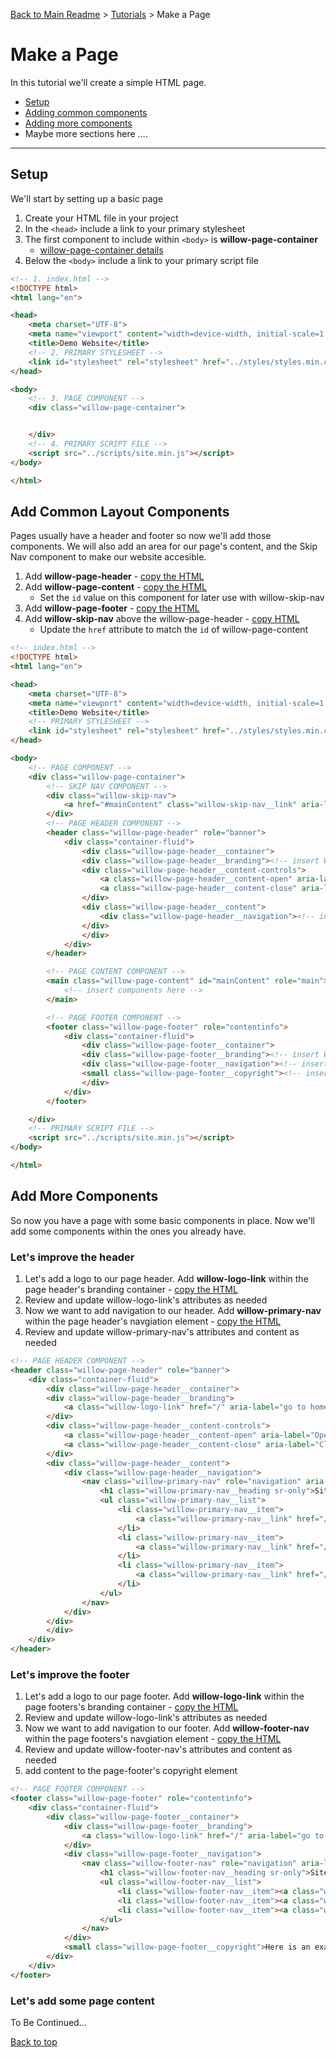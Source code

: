 [Back to Main Readme](../../README.md) > [Tutorials](./readme.md) > Make a Page

# Make a Page

In this tutorial we'll create a simple HTML page.

- [Setup](#setup)
- [Adding common components](#add-common-components)
- [Adding more components](#add-more-components)
- Maybe more sections here ....

---

## Setup

We'll start by setting up a basic page

1. Create your HTML file in your project
2. In the `<head>` include a link to your primary stylesheet
3. The first component to include within `<body>` is **willow-page-container**
    - [willow-page-container details](../../components/page-container/readme.md)
4. Below the `<body>` include a link to your primary script file

```HTML
<!-- 1. index.html -->
<!DOCTYPE html>
<html lang="en">

<head>
    <meta charset="UTF-8">
    <meta name="viewport" content="width=device-width, initial-scale=1.0, maximum-scale=1.0">
    <title>Demo Website</title>
    <!-- 2. PRIMARY STYLESHEET -->
    <link id="stylesheet" rel="stylesheet" href="../styles/styles.min.css">
</head>

<body>
    <!-- 3. PAGE COMPONENT -->
    <div class="willow-page-container">


    </div>
    <!-- 4. PRIMARY SCRIPT FILE -->
    <script src="../scripts/site.min.js"></script>
</body>

</html>
```

## Add Common Layout Components

Pages usually have a header and footer so now we'll add those components. We will also add an area for our page's content, and the Skip Nav component to make our website accesible.

1. Add **willow-page-header** - [copy the HTML](../../components/page-header/readme.md#html-snippet)
2. Add **willow-page-content** - [copy the HTML](../../components/page-content/readme.md#html-snippet)
    - Set the `id` value on this component for later use with willow-skip-nav
3. Add **willow-page-footer** - [copy the HTML](../../components/page-footer/readme.md#html-snippet)
4. Add **willow-skip-nav** above the willow-page-header - [copy HTML](../../components/skip-nav/readme.md#html-snippet)
    - Update the `href` attribute to match the `id` of willow-page-content

```HTML
<!-- index.html -->
<!DOCTYPE html>
<html lang="en">

<head>
    <meta charset="UTF-8">
    <meta name="viewport" content="width=device-width, initial-scale=1.0, maximum-scale=1.0">
    <title>Demo Website</title>
    <!-- PRIMARY STYLESHEET -->
    <link id="stylesheet" rel="stylesheet" href="../styles/styles.min.css">
</head>

<body>
    <!-- PAGE COMPONENT -->
    <div class="willow-page-container">
        <!-- SKIP NAV COMPONENT -->
        <div class="willow-skip-nav">
            <a href="#mainContent" class="willow-skip-nav__link" aria-label="skip to main content">Skip to Content</a>
        </div>
        <!-- PAGE HEADER COMPONENT -->
        <header class="willow-page-header" role="banner">
            <div class="container-fluid">
                <div class="willow-page-header__container">
                <div class="willow-page-header__branding"><!-- insert Willow-Logo-Link Component Here --></div>
                <div class="willow-page-header__content-controls">
                    <a class="willow-page-header__content-open" aria-label="Open Menu" href="#">menu</a>
                    <a class="willow-page-header__content-close" aria-label="Close Menu" href="#">close</a>
                </div>
                <div class="willow-page-header__content">
                    <div class="willow-page-header__navigation"><!-- insert Willow-Primary-Nav Component Here --></div>
                </div>
                </div>
            </div>
        </header>

        <!-- PAGE CONTENT COMPONENT -->
        <main class="willow-page-content" id="mainContent" role="main">
            <!-- insert components here -->
        </main>

        <!-- PAGE FOOTER COMPONENT -->
        <footer class="willow-page-footer" role="contentinfo">
            <div class="container-fluid">
                <div class="willow-page-footer__container">
                <div class="willow-page-footer__branding"><!-- insert Willow-Logo-Link Component --></div>
                <div class="willow-page-footer__navigation"><!-- insert Willow-Footer-Nav Component Here --></div>
                <small class="willow-page-footer__copyright"><!-- insert copyright text here --></small>
                </div>
            </div>
        </footer>

    </div>
    <!-- PRIMARY SCRIPT FILE -->
    <script src="../scripts/site.min.js"></script>
</body>

</html>
```

## Add More Components

So now you have a page with some basic components in place.  Now we'll add some components within the ones you already have.  

### Let's improve the header

1. Let's add a logo to our page header. Add **willow-logo-link** within the page header's branding container - [copy the HTML](../../components/logo-link/readme.md#html-snippet)
2. Review and update willow-logo-link's attributes as needed
3. Now we want to add navigation to our header. Add **willow-primary-nav** within the page header's navgiation element - [copy the HTML](../../components/primary-nav/readme.md#html-snippet)
4. Review and update willow-primary-nav's attributes and content as needed

```HTML
<!-- PAGE HEADER COMPONENT -->
<header class="willow-page-header" role="banner">
    <div class="container-fluid">
        <div class="willow-page-header__container">
        <div class="willow-page-header__branding">
            <a class="willow-logo-link" href="/" aria-label="go to home page"><img class="willow-logo-link__image" src="https://via.placeholder.com/350x150" alt="Company Logo"></a>
        </div>
        <div class="willow-page-header__content-controls">
            <a class="willow-page-header__content-open" aria-label="Open Menu" href="#">menu</a>
            <a class="willow-page-header__content-close" aria-label="Close Menu" href="#">close</a>
        </div>
        <div class="willow-page-header__content">
            <div class="willow-page-header__navigation">
                <nav class="willow-primary-nav" role="navigation" aria-label="primary">
                    <h1 class="willow-primary-nav__heading sr-only">Site Primary Menu</h1>
                    <ul class="willow-primary-nav__list">
                        <li class="willow-primary-nav__item">
                            <a class="willow-primary-nav__link" href="/">Home</a>
                        </li>
                        <li class="willow-primary-nav__item">
                            <a class="willow-primary-nav__link" href="/components.html" aria-label="See available components">Components</a>
                        </li>
                        <li class="willow-primary-nav__item">
                            <a class="willow-primary-nav__link" href="/example-pages.html">Example Pages</a>
                        </li>
                    </ul>
                </nav>
            </div>
        </div>
        </div>
    </div>
</header>
```

### Let's improve the footer

1. Let's add a logo to our page footer. Add **willow-logo-link** within the page footers's branding container - [copy the HTML](../../components/logo-link/readme.md#html-snippet)
2. Review and update willow-logo-link's attributes as needed
3. Now we want to add navigation to our footer. Add **willow-footer-nav** within the page footers's navgiation element - [copy the HTML](../../components/footer-nav/readme.md#html-snippet)
4. Review and update willow-footer-nav's attributes and content as needed
5. add content to the page-footer's copyright element

```HTML
<!-- PAGE FOOTER COMPONENT -->
<footer class="willow-page-footer" role="contentinfo">
    <div class="container-fluid">
        <div class="willow-page-footer__container">
            <div class="willow-page-footer__branding">
                <a class="willow-logo-link" href="/" aria-label="go to home page"><img class="willow-logo-link__image" src="https://via.placeholder.com/350x150" alt="Company Logo"></a>
            </div>
            <div class="willow-page-footer__navigation">
                <nav class="willow-footer-nav" role="navigation" aria-label="footer">
                    <h1 class="willow-footer-nav__heading sr-only">Site Footer Menu</h1>
                    <ul class="willow-footer-nav__list">
                        <li class="willow-footer-nav__item"><a class="willow-footer-nav__link" href="/">Home</a></li>
                        <li class="willow-footer-nav__item"><a class="willow-footer-nav__link" href="/components.html" aria-label="See available components">Components</a></li>
                        <li class="willow-footer-nav__item"><a class="willow-footer-nav__link" href="/example-pages.html">Example Pages</a></li>
                    </ul>
                </nav>
            </div>
            <small class="willow-page-footer__copyright">Here is an example of a copyright. 2018.</small>
        </div>
    </div>
</footer>
```

### Let's add some page content

To Be Continued...

[Back to top](#make-a-page)
